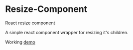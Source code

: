 # Resize-Component
React resize component

A simple react component wrapper for resizing it's children.

Working [demo](https://codesandbox.io/s/resizable-component-wmvpni)
